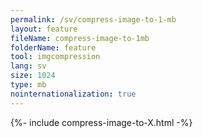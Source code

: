 ```yaml
---
permalink: /sv/compress-image-to-1-mb
layout: feature
fileName: compress-image-to-1mb
folderName: feature
tool: imgcompression
lang: sv
size: 1024
type: mb
nointernationalization: true
---
```

{%- include compress-image-to-X.html -%}
      